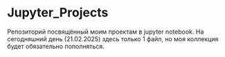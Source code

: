 # Jupyter_Projects
Репозиторий посвящённый моим проектам в jupyter notebook.
На сегодняшний день (21.02.2025) здесь только 1 файл, но моя коллекция будет обязательно пополняться.
